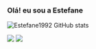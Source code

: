 


### Olá! eu sou a  Estefane

![Estefane1992 GitHub stats](https://github-readme-stats.vercel.app/api?username=Estefane1992&theme=dark&show_icons=true)

  <div> 
  <a href="https://www.linkedin.com/in/estefane-melo/" target="_blank"><img src="https://img.shields.io/badge/-LinkedIn-%230077B5?style=for-the-badge&logo=linkedin&logoColor=white" target="_blank"></a>
  <a href = "mailto:fannyczs2012@gmail.com"><img src="https://img.shields.io/badge/-Gmail-%23333?style=for-the-badge&logo=gmail&logoColor=white" target="_blank"></a>
</div>
  
